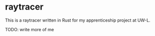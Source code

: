 # raytracer

This is a raytracer written in Rust for my apprenticeship project at UW-L.

TODO: write more of me
